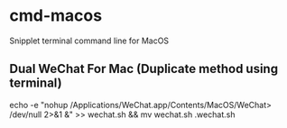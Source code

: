 # cmd-macos
Snipplet terminal command line for MacOS

## Dual WeChat For Mac (Duplicate method using terminal)
echo -e "nohup /Applications/WeChat.app/Contents/MacOS/WeChat> /dev/null 2>&1 &" >> wechat.sh && mv wechat.sh .wechat.sh
